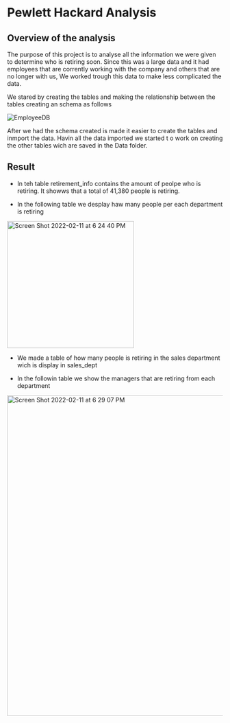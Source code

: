 # Pewlett Hackard Analysis

## Overview of the analysis
The purpose of this project is to analyse all the information we were given to determine who is retiring soon. Since this was a large data and it had employees that are corrently working with the company and others that are no longer with us, We worked trough this data to make less complicated the data.

We stared by creating the tables and making the relationship between the tables creating an schema as follows

![EmployeeDB](https://user-images.githubusercontent.com/95391094/153683105-06243b95-ba30-4eef-b99d-2e34bcbb72e9.png)

After we had the schema created is made it easier to create the tables and inmport the data. Havin all the data imported we started t o work on creating the other tables wich are saved in the Data folder.

## Result 
- In teh table retirement_info contains the amount of peolpe who is retiring. It showws that a total of 41,380 people is retiring.

- In the following table we desplay haw many people per each department is retiring

<img width="296" alt="Screen Shot 2022-02-11 at 6 24 40 PM" src="https://user-images.githubusercontent.com/95391094/153684056-37e2a7dc-ed42-42a4-84be-bcac94b03610.png">

- We made a table of how many people is retiring in the sales department wich is display in sales_dept

- In the followin table we show the managers that are retiring from each department

<img width="747" alt="Screen Shot 2022-02-11 at 6 29 07 PM" src="https://user-images.githubusercontent.com/95391094/153684328-e3465cac-892a-4ae8-b6b4-4b16f458a1b7.png">

